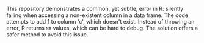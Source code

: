 This repository demonstrates a common, yet subtle, error in R: silently failing when accessing a non-existent column in a data frame.  The code attempts to add 1 to column 'c', which doesn't exist. Instead of throwing an error, R returns `NA` values, which can be hard to debug. The solution offers a safer method to avoid this issue.